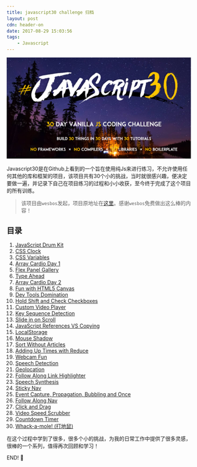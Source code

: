 ```yaml
---
title: javascript30 challenge 归档
layout: post
cdn: header-on
date: 2017-08-29 15:03:56
tags:
    - Javascript
---
```


![js30 archives](images/0829-js30archives.png)

Javascript30是在Github上看到的一个旨在使用纯Js来进行练习，不允许使用任何其他的库和框架的项目，该项目共有30个小的挑战，当时就很感兴趣，便决定要做一遍，并记录下自己在项目练习的过程和小小收获，至今终于完成了这个项目的所有训练。
> 该项目由`wesbos`发起，项目原地址在[这里](https://github.com/wesbos/JavaScript30)。感谢`wesbos`免费做出这么棒的内容！

## 目录
1. [JavaScript Drum Kit](http://xujin.pro/2017-01-10-javascript-challenge-01.html)
2. [CSS Clock](http://xujin.pro/2017-01-13-javascript-challenge-02.html)
3. [CSS Variables](http://xujin.pro/2017-02-07-javascript-challenge-03.html)
4. [Array Cardio Day 1](http://xujin.pro/2017-02-07-javascript-challenge-04.html)
5. [Flex Panel Gallery](http://xujin.pro/2017-02-08-javascript-challenge-05.html)
6. [Type Ahead](http://xujin.pro/2017-02-10-javascript-challenge-06.html)
7. [Array Cardio Day 2](http://xujin.pro/2017-02-11-javascript-challenge-07.html)
8. [Fun with HTML5 Canvas](http://xujin.pro/2017-02-13-javascript-challenge-08.html)
9. [Dev Tools Domination](http://xujin.pro/2017-02-14-javascript-challenge-09.html)
10. [Hold Shift and Check Checkboxes](http://xujin.pro/2017-02-15-javascript-challenge-10.html)
11. [Custom Video Player](http://xujin.pro/2017-02-17-javascript-challenge-11.html)
12. [Key Sequence Detection](http://xujin.pro/2017-02-18-javascript-challenge-12.html)
13. [Slide in on Scroll](http://xujin.pro/2017-02-24-javascript-challenge-13.html)
14. [JavaScript References VS Copying](http://xujin.pro/2017-03-04-javascript-challenge-14.html)
15. [LocalStorage](http://xujin.pro/2017-03-13-javascript-challenge-15.html)
16. [Mouse Shadow](http://xujin.pro/2017-03-20-javascript-challenge-16.html)
17. [Sort Without Articles](http://xujin.pro/2017-03-23-javascript-challenge-17.html)
18. [Adding Up Times with Reduce](http://xujin.pro/2017-03-24-javascript-challenge-18.html)
19. [Webcam Fun](http://xujin.pro/2017-04-07-javascript-challenge-19.html)
20. [Speech Detection](http://xujin.pro/2017-06-27-javascript-challenge-20.html)
21. [Geolocation](http://xujin.pro/2017-07-07-javascript-challenge-21.html)
22. [Follow Along Link Highlighter](http://xujin.pro/2017-07-13-javascript-challenge-22.html)
23. [Speech Synthesis](http://xujin.pro/2017-07-22-javascript-challenge-23.html)
24. [Sticky Nav](http://xujin.pro/2017-07-24-javascript-challenge-24.html)
25. [Event Capture, Propagation, Bubbling and Once](http://xujin.pro/2017-07-28-javascript-challenge-25.html)
26. [Follow Along Nav](http://xujin.pro/2017-08-08-javascript-challenge-26.html)
27. [Click and Drag](http://xujin.pro/2017-08-12-javascript-challenge-27.html)
28. [Video Speed Scrubber](http://xujin.pro/2017-08-28-javascript-challenge-28.html)
29. [Countdown Timer](http://xujin.pro/2017-08-29-javascript-challenge-29.html)
30. [Whack-a-mole! (打地鼠)](http://xujin.pro/2017-08-30-javascript-challenge-30.html)

在这个过程中学到了很多，很多个小的挑战，为我的日常工作中提供了很多灵感，很棒的一个系列，值得再次回顾和学习！

END! 💯